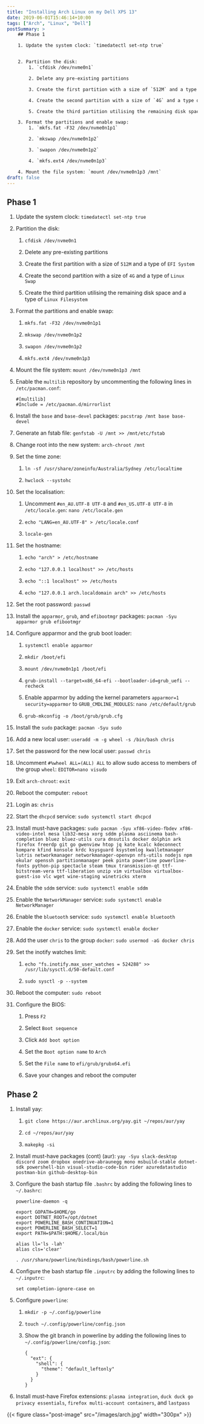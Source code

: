 ```yaml
---
title: "Installing Arch Linux on my Dell XPS 13"
date: 2019-06-01T15:46:14+10:00
tags: ["Arch", "Linux", "Dell"]
postSummary: >
    ## Phase 1

    1. Update the system clock: `timedatectl set-ntp true`


    2. Partition the disk:
        1. `cfdisk /dev/nvme0n1`

        2. Delete any pre-existing partitions

        3. Create the first partition with a size of `512M` and a type of `EFI System`

        4. Create the second partition with a size of `4G` and a type of `Linux Swap`

        5. Create the third partition utilising the remaining disk space and a type of `Linux Filesystem`

    3. Format the partitions and enable swap:
        1. `mkfs.fat -F32 /dev/nvme0n1p1`

        2. `mkswap /dev/nvme0n1p2`

        3. `swapon /dev/nvme0n1p2`

        4. `mkfs.ext4 /dev/nvme0n1p3`

    4. Mount the file system: `mount /dev/nvme0n1p3 /mnt`
draft: false
---
```


## Phase 1

1. Update the system clock: `timedatectl set-ntp true`

2. Partition the disk:
    1. `cfdisk /dev/nvme0n1`

    2. Delete any pre-existing partitions

    3. Create the first partition with a size of `512M` and a type of `EFI System`

    4. Create the second partition with a size of `4G` and a type of `Linux Swap`

    5. Create the third partition utilising the remaining disk space and a type of `Linux Filesystem`

3. Format the partitions and enable swap:
    1. `mkfs.fat -F32 /dev/nvme0n1p1`

    2. `mkswap /dev/nvme0n1p2`

    3. `swapon /dev/nvme0n1p2`

    4. `mkfs.ext4 /dev/nvme0n1p3`

4. Mount the file system: `mount /dev/nvme0n1p3 /mnt`

5. Enable the `multilib` repository by uncommenting the following lines in `/etc/pacman.conf`:

    ```
    #[multilib]
    #Include = /etc/pacman.d/mirrorlist
    ```

6. Install the `base` and `base-devel` packages: `pacstrap /mnt base base-devel`

7. Generate an fstab file: `genfstab -U /mnt >> /mnt/etc/fstab`

8. Change root into the new system: `arch-chroot /mnt`

9. Set the time zone:
    1. `ln -sf /usr/share/zoneinfo/Australia/Sydney /etc/localtime`

    2. `hwclock --systohc`

10. Set the localisation:
    1. Uncomment `#en_AU.UTF-8 UTF-8` and `#en_US.UTF-8 UTF-8` in `/etc/locale.gen`: `nano /etc/locale.gen`

    2. `echo "LANG=en_AU.UTF-8" > /etc/locale.conf`

    3. `locale-gen`

11. Set the hostname:
    1. `echo "arch" > /etc/hostname`

    2. `echo "127.0.0.1 localhost" >> /etc/hosts`

    3. `echo "::1 localhost" >> /etc/hosts`

    4. `echo "127.0.0.1 arch.localdomain arch" >> /etc/hosts`

12. Set the root password: `passwd`

13. Install the `apparmor`, `grub`, and `efibootmgr` packages: `pacman -Syu apparmor grub efibootmgr`

14. Configure apparmor and the grub boot loader:
    1. `systemctl enable apparmor`

    2. `mkdir /boot/efi`

    3. `mount /dev/nvme0n1p1 /boot/efi`

    4. `grub-install --target=x86_64-efi --bootloader-id=grub_uefi --recheck`

    5. Enable apparmor by adding the kernel parameters `apparmor=1 security=apparmor` to `GRUB_CMDLINE_MODULES`: `nano /etc/default/grub`

    6. `grub-mkconfig -o /boot/grub/grub.cfg`

15. Install the `sudo` package: `pacman -Syu sudo`

16. Add a new local user: `useradd -m -g wheel -s /bin/bash chris`

17. Set the password for the new local user: `passwd chris`

18. Uncomment `#%wheel ALL=(ALL) ALL` to allow sudo access to members of the group `wheel`: `EDITOR=nano visudo`

19. Exit `arch-chroot`: `exit`

20. Reboot the computer: `reboot`

21. Login as: `chris`

22. Start the `dhcpcd` service: `sudo systemctl start dhcpcd`

23. Install must-have packages: `sudo pacman -Syu xf86-video-fbdev xf86-video-intel mesa lib32-mesa xorg sddm plasma asciinema bash-completion bluez bluez-utils cura dnsutils docker dolphin ark firefox freerdp git go gwenview htop jq kate kcalc kdeconnect kompare kfind konsole krdc ksysguard ksystemlog kwalletmanager lutris networkmanager networkmanager-openvpn nfs-utils nodejs npm okular openssh partitionmanager peek pinta powerline powerline-fonts python-pip spectacle steam tmux transmission-qt ttf-bitstream-vera ttf-liberation unzip vim virtualbox virtualbox-guest-iso vlc wget wine-staging winetricks xterm`

24. Enable the `sddm` service: `sudo systemctl enable sddm`

25. Enable the `NetworkManager` service: `sudo systemctl enable NetworkManager`

26. Enable the `bluetooth` service: `sudo systemctl enable bluetooth`

27. Enable the `docker` service: `sudo systemctl enable docker`

28. Add the user `chris` to the group `docker`: `sudo usermod -aG docker chris`

29. Set the inotify watches limit:
    1. `echo "fs.inotify.max_user_watches = 524288" >> /usr/lib/sysctl.d/50-default.conf`

    2. `sudo sysctl -p --system`

30. Reboot the computer: `sudo reboot`

31. Configure the BIOS:
    1. Press `F2`

    2. Select `Boot sequence`

    3. Click `Add boot option`

    4. Set the `Boot option name` to `Arch`

    5. Set the `File name` to `efi/grub/grubx64.efi`

    6. Save your changes and reboot the computer

## Phase 2

1. Install yay:
    1. `git clone https://aur.archlinux.org/yay.git ~/repos/aur/yay`

    2. `cd ~/repos/aur/yay`

    3. `makepkg -si`

2. Install must-have packages (cont) (aur): `yay -Syu slack-desktop discord zoom dropbox onedrive-abraunegg mono msbuild-stable dotnet-sdk powershell-bin visual-studio-code-bin rider azuredatastudio postman-bin github-desktop-bin`

3. Configure the bash startup file `.bashrc` by adding the following lines to `~/.bashrc`:

    ```
    powerline-daemon -q

    export GOPATH=$HOME/go
    export DOTNET_ROOT=/opt/dotnet
    export POWERLINE_BASH_CONTINUATION=1
    export POWERLINE_BASH_SELECT=1
    export PATH=$PATH:$HOME/.local/bin

    alias ll='ls -lah'
    alias cls='clear'

    . /usr/share/powerline/bindings/bash/powerline.sh
    ```

4. Configure the bash startup file `.inputrc` by adding the following lines to `~/.inputrc`:

    ```
    set completion-ignore-case on
    ```

5. Configure `powerline`:
    1. `mkdir -p ~/.config/powerline`

    2. `touch ~/.config/powerline/config.json`

    3. Show the git branch in powerline by adding the following lines to `~/.config/powerline/config.json`:

        ```
        {
          "ext": {
            "shell": {
              "theme": "default_leftonly"
            }
          }
        }
        ```

6. Install must-have Firefox extensions: `plasma integration`, `duck duck go privacy essentials`, `firefox multi-account containers`, and `lastpass`

{{< figure class="post-image" src="/images/arch.jpg" width="300px" >}}
